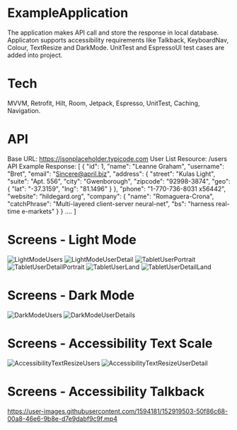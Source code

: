 # ExampleApplication
The application makes API call and store the response in local database. Applicaton supports accessibility requirements like Talkback, KeyboardNav, Colour, TextResize and DarkMode. UnitTest and EspressoUI test cases are added into project.

# Tech
 MVVM, Retrofit, Hilt, Room, Jetpack, Espresso, UnitTest, Caching, Navigation.

# API
Base URL: https://jsonplaceholder.typicode.com
User List Resource: /users
API Example Response:
[
  {
    "id": 1,
    "name": "Leanne Graham",
    "username": "Bret",
    "email": "Sincere@april.biz",
    "address": {
      "street": "Kulas Light",
      "suite": "Apt. 556",
      "city": "Gwenborough",
      "zipcode": "92998-3874",
      "geo": {
        "lat": "-37.3159",
        "lng": "81.1496"
      }
    },
    "phone": "1-770-736-8031 x56442",
    "website": "hildegard.org",
    "company": {
      "name": "Romaguera-Crona",
      "catchPhrase": "Multi-layered client-server neural-net",
      "bs": "harness real-time e-markets"
    }
  }
....
]

# Screens - Light Mode
![LightModeUsers](https://user-images.githubusercontent.com/1594181/152918897-43dd04ac-847c-426f-bd43-c7279fbbacba.png)
![LightModeUserDetail](https://user-images.githubusercontent.com/1594181/152918908-abc05d67-d7b2-4f65-81ca-abe62a6b72a0.png)
![TabletUserPortrait](https://user-images.githubusercontent.com/1594181/152919114-a03dba41-6d41-412d-8b72-e8327015e208.png)
![TabletUserDetailPortrait](https://user-images.githubusercontent.com/1594181/152919122-24bfa1d8-20ac-4859-8d8a-15734f5e4330.png)
![TabletUserLand](https://user-images.githubusercontent.com/1594181/152919133-d8c0259f-4ef7-4d6c-8833-c7d5575ea7c4.png)
![TabletUserDetailLand](https://user-images.githubusercontent.com/1594181/152919151-1abaed54-1455-4ac3-8cae-343e2560e48e.png)

# Screens - Dark Mode
![DarkModeUsers](https://user-images.githubusercontent.com/1594181/152918962-4e81348a-9fb1-4f0c-b234-dcf842b749b2.png)
![DarkModeUserDetails](https://user-images.githubusercontent.com/1594181/152918967-1067ce3b-eb0b-49aa-a1f3-636e774aeb94.png)

# Screens - Accessibility Text Scale
![AccessibilityTextResizeUsers](https://user-images.githubusercontent.com/1594181/152919066-e64e86a0-35dc-46d0-83ba-1475dd611a0e.png)
![AccessibilityTextResizeUserDetail](https://user-images.githubusercontent.com/1594181/152919077-ac06067b-7ec3-4b32-9a17-2aebd01408b9.png)

# Screens - Accessibility Talkback
https://user-images.githubusercontent.com/1594181/152919503-50f86c68-00a8-46e6-9b8e-d7e9dabf9c9f.mp4






